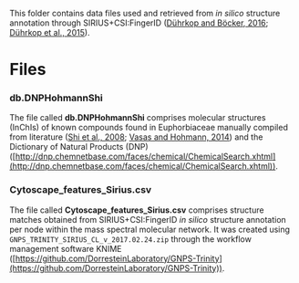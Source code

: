 This folder contains data files used and retrieved from <i>in silico</i> structure annotation through SIRIUS+CSI:FingerID ([Dührkop and Böcker, 2016](https://link.springer.com/chapter/10.1007%2F978-3-319-16706-0_10); [Dührkop et al., 2015](http://www.pnas.org/content/112/41/12580)). 

# Files

### db.DNPHohmannShi

The file called **db.DNPHohmannShi** comprises molecular structures (InChIs) of known compounds found in Euphorbiaceae manually compiled from literature ([Shi et al., 2008](https://pubs.acs.org/doi/abs/10.1021/cr078350s); [Vasas and Hohmann, 2014](https://pubs.acs.org/doi/abs/10.1021/cr400541j)) and the Dictionary of Natural Products (DNP) ([http://dnp.chemnetbase.com/faces/chemical/ChemicalSearch.xhtml](http://dnp.chemnetbase.com/faces/chemical/ChemicalSearch.xhtml)).

### Cytoscape_features_Sirius.csv

The file called **Cytoscape_features_Sirius.csv** comprises structure matches obtained from SIRIUS+CSI:FingerID <i>in silico</i> structure annotation per node within the mass spectral molecular network. It was created using `GNPS_TRINITY_SIRIUS_CL_v_2017.02.24.zip` through the workflow management software KNIME
([https://github.com/DorresteinLaboratory/GNPS-Trinity](https://github.com/DorresteinLaboratory/GNPS-Trinity)).


